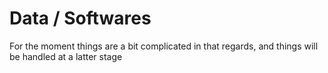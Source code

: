 # Data / Softwares


<p class="emphase">For the moment things are a bit complicated in that regards, and things will be handled at a latter stage</p>

```{note}

```





